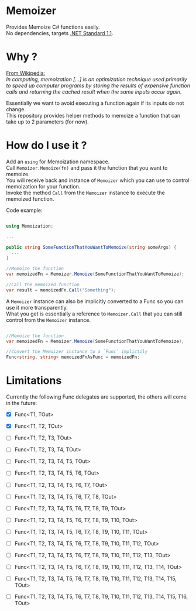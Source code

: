 # Memoizer

Provides Memoize C# functions easily.  
No dependencies, targets [.NET Standard 1.1](https://github.com/dotnet/standard/blob/master/docs/versions/netstandard1.1.md).  

# Why ?

[From Wikipedia:](https://en.wikipedia.org/wiki/Memoization)  
_In computing, memoization [...] is an optimization technique used primarily to speed up computer programs by storing the results of expensive function calls and returning the cached result when the same inputs occur again._

Essentially we want to avoid executing a function again if its inputs do not change.  
This repository provides helper methods to memoize a function that can take up to 2 parameters (for now).

# How do I use it ?

Add an `using` for Memoization namespace.  
Call `Memoizer.Memoize(fn)` and pass it the function that you want to memoize.  
You will receive back and instance of `Memoizer` which you can use to control memoization for your function.  
Invoke the method `Call` from the `Memoizer` instance to execute the memoized function.  

Code example:

```csharp

using Memoization;

...

public string SomeFunctionThatYouWantToMemoize(string someArgs) {
  ...
}

//Memoize the function
var memoizedFn = Memoizer.Memoize(SomeFunctionThatYouWantToMemoize);

//Call the memoized function
var result = memoizedFn.Call("Something");

```

A `Memoizer` instance can also be implicitly converted to a Func so you can use it more transparently.  
What you get is essentially a reference to `Memoizer.Call` that you can still control from the `Memoizer` instance.  

```csharp

//Memoize the function
var memoizedFn = Memoizer.Memoize(SomeFunctionThatYouWantToMemoize);

//Convert the Memoizer instance to a `Func` implictily
Func<string, string> memoizedFnAsFunc = memoizedFn;

```

# Limitations

Currently the following Func delegates are supported, the others will come in the future:

- [x] Func<T1, TOut>
- [x] Func<T1, T2, TOut>
- [ ] Func<T1, T2, T3, TOut>
- [ ] Func<T1, T2, T3, T4, TOut>
- [ ] Func<T1, T2, T3, T4, T5, TOut>
- [ ] Func<T1, T2, T3, T4, T5, T6, TOut>
- [ ] Func<T1, T2, T3, T4, T5, T6, T7, TOut>
- [ ] Func<T1, T2, T3, T4, T5, T6, T7, T8, TOut>
- [ ] Func<T1, T2, T3, T4, T5, T6, T7, T8, T9, TOut>
- [ ] Func<T1, T2, T3, T4, T5, T6, T7, T8, T9, T10, TOut>
- [ ] Func<T1, T2, T3, T4, T5, T6, T7, T8, T9, T10, T11, TOut>
- [ ] Func<T1, T2, T3, T4, T5, T6, T7, T8, T9, T10, T11, T12, TOut>
- [ ] Func<T1, T2, T3, T4, T5, T6, T7, T8, T9, T10, T11, T12, T13, TOut>
- [ ] Func<T1, T2, T3, T4, T5, T6, T7, T8, T9, T10, T11, T12, T13, T14, TOut>
- [ ] Func<T1, T2, T3, T4, T5, T6, T7, T8, T9, T10, T11, T12, T13, T14, T15, TOut>
- [ ] Func<T1, T2, T3, T4, T5, T6, T7, T8, T9, T10, T11, T12, T13, T14, T15, T16, TOut>

